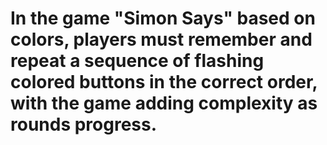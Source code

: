 # In the game "Simon Says" based on colors, players must remember and repeat a sequence of flashing colored buttons in the correct order, with the game adding complexity as rounds progress. 
